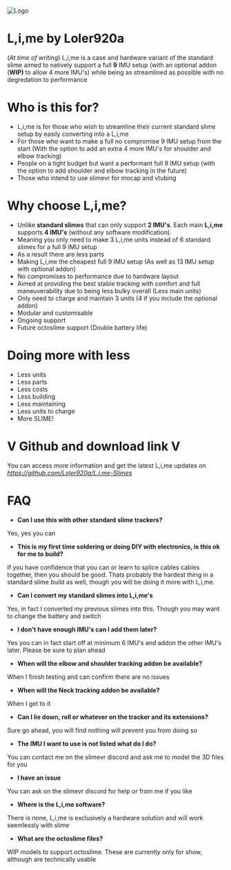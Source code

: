 

![Logo](https://i.gyazo.com/7941d6748db107002712ad53378ea480.png)

# L,i,me by Loler920a
(*At time of writing*) L,i,me is a case and hardware variant of the standard slime aimed to natively support a full **9** IMU setup (with an optional addon (**WIP)** to allow 4 more IMU's) while being as streamlined as possible with no degredation to performance


# Who is this for?
- L,i,me is for those who wish to streamline their current standard slime setup by easily converting into a L,i,me
- For those who want to make a full no compromise 9 IMU setup from the start (With the option to add an extra 4 more IMU's for shoulder and elbow tracking)
- People on a tight budget but want a performant full 9 IMU setup (with the option to add shoulder and elbow tracking in the future)
- Those who intend to use slimevr for mocap and vtubing

# Why choose L,i,me?

- Unlike **standard slimes** that can only support **2 IMU's**. Each main **L,i,me** supports **4 IMU's** (without any software modification). 
- Meaning you only need to make 3 L,i,me units instead of 6 standard slimes for a full 9 IMU setup
- As a result there are less parts
- Making L,i,me the cheapest full 9 IMU setup (As well as 13 IMU setup with optional addon)
- No compromises to performance due to hardware layout
- Aimed at providing the best stable tracking with comfort and full maneuverability due to being less bulky overall (Less main units)
- Only need to charge and maintain 3 units (4 if you include the optional addon)
- Modular and customisable
- Ongoing support
- Future octoslime support (Double battery life)
# Doing more with less
- Less units
- Less parts
- Less costs
- Less building
- Less maintaining
- Less units to charge
- More SLIME!




# V Github and download link V
You can access more information and get the latest L,i,me updates on _https://github.com/Loler920a/L.i.me-Slimes_



# FAQ

- **Can I use this with other standard slime trackers?**

Yes, yes you can

- **This is my first time soldering or doing DIY with electronics, is this ok for me to build?**

If you have confidence that you can or learn to splice cables cables together, then you should be good. 
Thats probably the hardest thing in a standard slime build as well, though you will be doing it more with L,i,me.

- **Can I convert my standard slimes into L,i,me's**

Yes, in fact I converted my previous slimes into this. Though you may want to change the battery and switch

- **I don't have enough IMU's can I add them later?**

Yes you can in fact start off at minimum 6 IMU's and addon the other IMU's later. Please be sure to plan ahead

- **When will the elbow and shoulder tracking addon be available?**

When I finish testing and can confirm there are no issues

- **When will the Neck tracking addon be available?**

When I get to it

- **Can I lie down, roll or whatever on the tracker and its extensions?**

Sure go ahead, you will find nothing will prevent you from doing so

- **The IMU I want to use is not listed what do I do?**

You can contact me on the slimevr discord and ask me to model the 3D files for you

- **I have an issue**

You can ask on the slimevr discord for help or from me if you like

- **Where is the L,i,me software?**

There is none, L,i,me is exclusively a hardware solution and will work seemlessly with slime

- **What are the octoslime files?**

WIP models to support octoslime. These are currently only for show, although are technically usable
